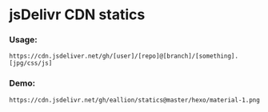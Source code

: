 # jsDelivr CDN statics

### Usage:
```
https://cdn.jsdeliver.net/gh/[user]/[repo]@[branch]/[something].[jpg/css/js]
```
### Demo:
```
https://cdn.jsdelivr.net/gh/eallion/statics@master/hexo/material-1.png
```
